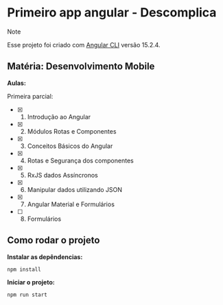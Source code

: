 # Primeiro app angular - Descomplica

>[!NOTE]
>Esse projeto foi criado com [Angular CLI](https://github.com/angular/angular-cli) versão 15.2.4.

## Matéria: Desenvolvimento Mobile

**Aulas:**

Primeira parcial:

- [x] 1. Introdução ao Angular
- [x] 2. Módulos Rotas e Componentes
- [x] 3. Conceitos Básicos do Angular
- [x] 4. Rotas e Segurança dos componentes
- [x] 5. RxJS dados Assíncronos
- [x] 6. Manipular dados utilizando JSON
- [X] 7. Angular Material e Formulários
- [ ] 8. Formulários

## Como rodar o projeto

**Instalar as depêndencias:**

```
npm install
```

**Iniciar o projeto:**

```
npm run start
```
